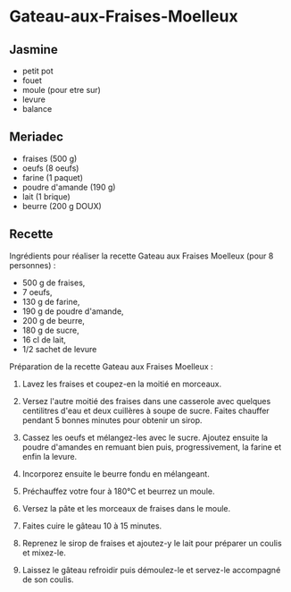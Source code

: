 Gateau-aux-Fraises-Moelleux
===========================

Jasmine
-------

- petit pot
- fouet
- moule (pour etre sur)
- levure
- balance

Meriadec
--------

- fraises (500 g)
- oeufs (8 oeufs)
- farine (1 paquet)
- poudre d'amande (190 g)
- lait (1 brique)
- beurre (200 g DOUX)


Recette
-------

Ingrédients pour réaliser la recette Gateau aux Fraises Moelleux (pour 8 personnes) :

- 500 g de fraises,
- 7 oeufs,
- 130 g de farine,
- 190 g de poudre d'amande,
- 200 g de beurre,
- 180 g de sucre,
- 16 cl de lait,
- 1/2 sachet de levure

Préparation de la recette Gateau aux Fraises Moelleux :
1. Lavez les fraises et coupez-en la moitié en morceaux.

2. Versez l'autre moitié des fraises dans une casserole avec quelques centilitres d'eau et deux cuillères à soupe de sucre. Faites chauffer pendant 5 bonnes minutes pour obtenir un sirop.

3. Cassez les oeufs et mélangez-les avec le sucre. Ajoutez ensuite la poudre d'amandes en remuant bien puis, progressivement, la farine et enfin la levure.

4. Incorporez ensuite le beurre fondu en mélangeant.

5. Préchauffez votre four à 180°C et beurrez un moule.

6. Versez la pâte et les morceaux de fraises dans le moule.

7. Faites cuire le gâteau 10 à 15 minutes.

8. Reprenez le sirop de fraises et ajoutez-y le lait pour préparer un coulis et mixez-le.

9. Laissez le gâteau refroidir puis démoulez-le et servez-le accompagné de son coulis.
